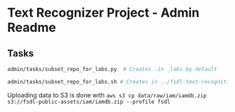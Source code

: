 # Text Recognizer Project - Admin Readme

## Tasks

```sh
admin/tasks/subset_repo_for_labs.py  # Creates -in _labs by default

admin/tasks/subset_repo_for_labs.sh # Creates in ../fsdl-text-recognition-project, which should be the public git repo
```

Uploading data to S3 is done with `aws s3 cp data/raw/iam/iamdb.zip s3://fsdl-public-assets/iam/iamdb.zip --profile fsdl`
